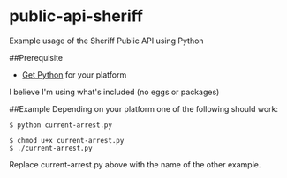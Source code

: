 # public-api-sheriff
Example usage of the Sheriff Public API using Python

##Prerequisite
  - [Get Python](https://www.python.org/) for your platform

I believe I'm using what's included (no eggs or packages)

##Example
Depending on your platform one of the following should work:

```
$ python current-arrest.py
```

```
$ chmod u+x current-arrest.py
$ ./current-arrest.py
```

Replace current-arrest.py above with the name of the other example.